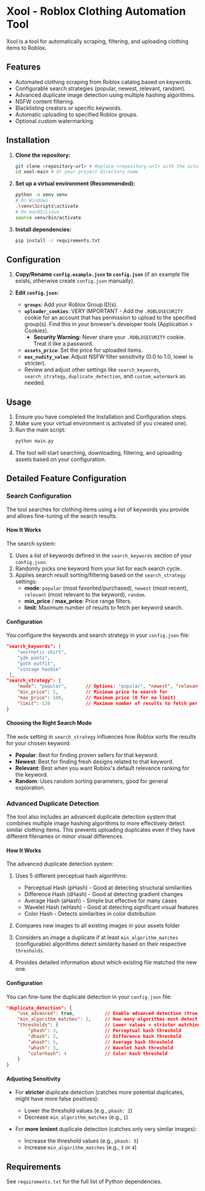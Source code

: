 # Xool - Roblox Clothing Automation Tool

Xool is a tool for automatically scraping, filtering, and uploading clothing items to Roblox.

## Features

*   Automated clothing scraping from Roblox catalog based on keywords.
*   Configurable search strategies (popular, newest, relevant, random).
*   Advanced duplicate image detection using multiple hashing algorithms.
*   NSFW content filtering.
*   Blacklisting creators or specific keywords.
*   Automatic uploading to specified Roblox groups.
*   Optional custom watermarking.

## Installation

1.  **Clone the repository:**
    ```bash
    git clone <repository-url> # Replace <repository-url> with the actual URL
    cd xool-main # Or your project directory name
    ```

2.  **Set up a virtual environment (Recommended):**
    ```bash
    python -m venv venv
    # On Windows
    .\venv\Scripts\activate
    # On macOS/Linux
    source venv/bin/activate
    ```

3.  **Install dependencies:**
    ```bash
    pip install -r requirements.txt
    ```

## Configuration

1.  **Copy/Rename `config.example.json` to `config.json`** (if an example file exists, otherwise create `config.json` manually).

2.  **Edit `config.json`:**
    *   **`groups`**: Add your Roblox Group ID(s).
    *   **`uploader_cookies`**: VERY IMPORTANT - Add the `.ROBLOSECURITY` cookie for an account that has permission to upload to the specified group(s). Find this in your browser's developer tools (Application > Cookies).
        *   **Security Warning:** Never share your `.ROBLOSECURITY` cookie. Treat it like a password.
    *   **`assets_price`**: Set the price for uploaded items.
    *   **`max_nudity_value`**: Adjust NSFW filter sensitivity (0.0 to 1.0, lower is stricter).
    *   Review and adjust other settings like `search_keywords`, `search_strategy`, `duplicate_detection`, and `custom_watermark` as needed.

## Usage

1.  Ensure you have completed the Installation and Configuration steps.
2.  Make sure your virtual environment is activated (if you created one).
3.  Run the main script:
    ```bash
    python main.py
    ```
4.  The tool will start searching, downloading, filtering, and uploading assets based on your configuration.

## Detailed Feature Configuration

### Search Configuration

The tool searches for clothing items using a list of keywords you provide and allows fine-tuning of the search results.

#### How It Works

The search system:

1. Uses a list of keywords defined in the `search_keywords` section of your `config.json`.
2. Randomly picks one keyword from your list for each search cycle.
3. Applies search result sorting/filtering based on the `search_strategy` settings:
   - **mode**: `popular` (most favorited/purchased), `newest` (most recent), `relevant` (most relevant to the keyword), `random`.
   - **min_price** / **max_price**: Price range filters.
   - **limit**: Maximum number of results to fetch per keyword search.

#### Configuration

You configure the keywords and search strategy in your `config.json` file:

```json
"search_keywords": [
    "aesthetic shirt",
    "y2k pants",
    "goth outfit",
    "vintage hoodie"
 ],
"search_strategy": {
    "mode": "popular",       // Options: "popular", "newest", "relevant", "random"
    "min_price": 5,          // Minimum price to search for
    "max_price": 100,        // Maximum price (0 for no limit)
    "limit": 120             // Maximum number of results to fetch per keyword
}
```

#### Choosing the Right Search Mode

The `mode` setting in `search_strategy` influences how Roblox sorts the results for your chosen keyword:

- **Popular**: Best for finding proven sellers for that keyword.
- **Newest**: Best for finding fresh designs related to that keyword.
- **Relevant**: Best when you want Roblox's default relevance ranking for the keyword.
- **Random**: Uses random sorting parameters, good for general exploration.

### Advanced Duplicate Detection

The tool also includes an advanced duplicate detection system that combines multiple image hashing algorithms to more effectively detect similar clothing items. This prevents uploading duplicates even if they have different filenames or minor visual differences.

#### How It Works

The advanced duplicate detection system:

1. Uses 5 different perceptual hash algorithms:
   - Perceptual Hash (pHash) - Good at detecting structural similarities
   - Difference Hash (dHash) - Good at detecting gradient changes
   - Average Hash (aHash) - Simple but effective for many cases
   - Wavelet Hash (wHash) - Good at detecting significant visual features
   - Color Hash - Detects similarities in color distribution

2. Compares new images to all existing images in your assets folder

3. Considers an image a duplicate if at least `min_algorithm_matches` (configurable) algorithms detect similarity based on their respective `thresholds`.

4. Provides detailed information about which existing file matched the new one.

#### Configuration

You can fine-tune the duplicate detection in your `config.json` file:

```json
"duplicate_detection": {
    "use_advanced": true,           // Enable advanced detection (true) or use legacy method (false)
    "min_algorithm_matches": 2,     // How many algorithms must detect similarity (1-5)
    "thresholds": {                 // Lower values = stricter matching (more sensitive)
        "phash": 3,                 // Perceptual hash threshold
        "dhash": 3,                 // Difference hash threshold
        "ahash": 5,                 // Average hash threshold 
        "whash": 3,                 // Wavelet hash threshold
        "colorhash": 4              // Color hash threshold
    }
}
```

#### Adjusting Sensitivity

- For **stricter** duplicate detection (catches more potential duplicates, might have more false positives):
  - Lower the threshold values (e.g., `phash: 2`)
  - Decrease `min_algorithm_matches` (e.g., `1`)

- For **more lenient** duplicate detection (catches only very similar images):
  - Increase the threshold values (e.g., `phash: 5`)
  - Increase `min_algorithm_matches` (e.g., `3` or `4`)

## Requirements

See `requirements.txt` for the full list of Python dependencies. 
